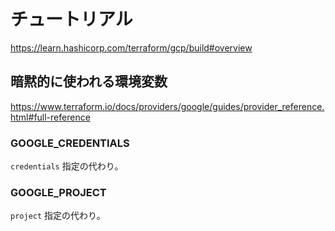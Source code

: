 # チュートリアル
https://learn.hashicorp.com/terraform/gcp/build#overview

## 暗黙的に使われる環境変数
https://www.terraform.io/docs/providers/google/guides/provider_reference.html#full-reference

### GOOGLE_CREDENTIALS

`credentials` 指定の代わり。

### GOOGLE_PROJECT

`project` 指定の代わり。
